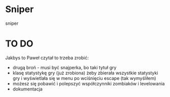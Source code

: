 # Sniper
sniper
# TO DO
Jakbys to Paweł czytał to trzeba zrobić:
- drugą broń - musi być snajperka, bo taki tytuł gry
- klasę statystykę gry (już zrobiona) żeby zbierała wszystkie statystyki gry i wyświetlała
się w menu po wciśnięciu escape (tak wymyśliłem)
- możesz się pobawić i polepszyć współczynniki zombiaków i levelowania
- dokumentacja